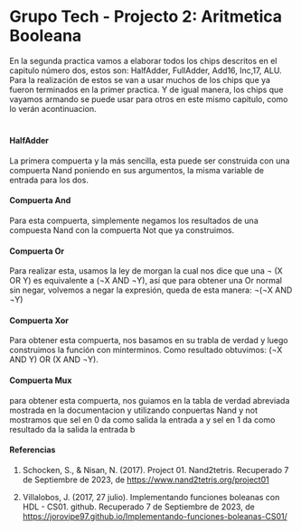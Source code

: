 # Grupo Tech - Projecto 2: Aritmetica Booleana

En la segunda practica vamos a elaborar todos los chips descritos en el capitulo número dos, estos son: HalfAdder, FullAdder, Add16, Inc,17, ALU. Para la realización de estos se van a usar muchos de los chips que ya fueron terminados en la primer practica. Y de igual manera, los chips que vayamos armando se puede usar para otros en este mismo capitulo, como lo verán acontinuacion.

#
#### HalfAdder
La primera compuerta y la más sencilla, esta puede ser construida con una compuerta Nand poniendo en sus argumentos, la misma variable de entrada para los dos.

#### Compuerta And
Para esta compuerta, simplemente negamos los resultados de una compuesta Nand con la compuerta Not que ya construimos.

#### Compuerta Or
Para realizar esta, usamos la ley de morgan la cual nos dice que una ¬ (X OR Y) es equivalente a (¬X AND ¬Y), así que para obtener una Or normal sin negar, volvemos a negar la expresión, queda de esta manera: ¬(¬X AND ¬Y)

#### Compuerta Xor
Para obtener esta compuerta, nos basamos en su trabla de verdad y luego construimos la función con minterminos. Como resultado obtuvimos: (¬X AND Y) OR (X AND ¬Y).

#### Compuerta Mux
para obtener esta compuerta, nos guiamos en la tabla de verdad abreviada mostrada en la documentacion y utilizando conpuertas Nand y not mostramos que sel en 0 da como salida la entrada a y sel en 1 da como resultado da la salida la entrada b


#### Referencias 
1. Schocken, S., & Nisan, N. (2017). Project 01. Nand2tetris. Recuperado 7 de Septiembre de 2023, de https://www.nand2tetris.org/project01

2. Villalobos, J. (2017, 27 julio). Implementando funciones boleanas con HDL - CS01. github. Recuperado 7 de Septiembre de 2023, de https://jorovipe97.github.io/Implementando-funciones-boleanas-CS01/
